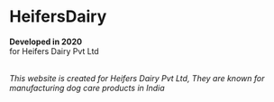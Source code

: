 # HeifersDairy

**Developed in 2020** <br />
for Heifers Dairy Pvt Ltd <br /><br />

*This website is created for Heifers Dairy Pvt Ltd, They are known for manufacturing dog care products in India*
